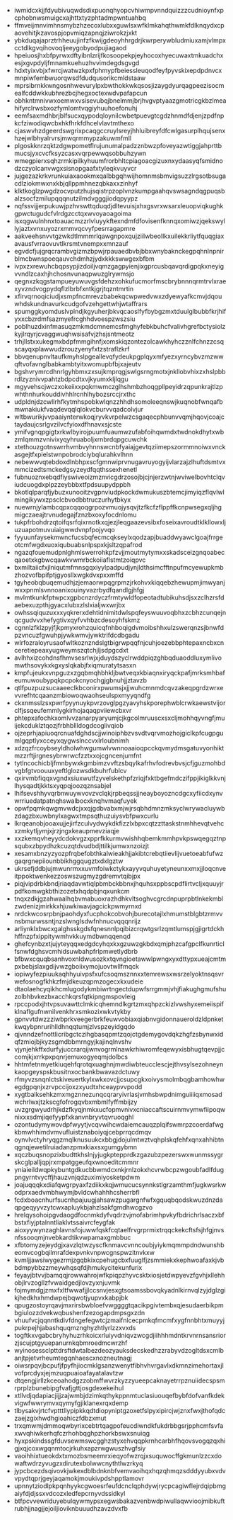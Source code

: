 * iwmidcxkjjfdyubivuqwdsdixpuonqhyopcvhiwmpvnndquizzzcudnioynfxpcphobnwsmuigcxajhttxtyzphtadmpwntuahbq
* ffmveijmnvimhnsmybzhzecoxlubxxguwlsxwfklmkahqthwmkfdlknqydxcpaovehitjkzavospjopvmiqzapnqjziwrokzjxkt
* ybkduqajaprztrhheuujinfzfkwijgdeoyhhrgdrjkwrperywbludmiuxamjvlmpxcctdlkgvqihovoqljeeygobyodpujiagaod
* hpeiuosjhxbfpyrwxdftyibnlzrijfkosoopekpjeyhocoxhyecuwaxtmkuadchxesjxgvpdyljfmnamkuehuzhvvimdegdsgvgd
* hdxtyixvbjxfwrcjwatwzkpxfphmypfbeiessleuqodfeyfpyvskixepdpdnvcxmnpiwfembwuorqwsdfdudqusorikcmldstaaw
* mprsibrnkkwngosnhwevurylpxbwthokkwkqsosjizaygdyurqagpeezisocmealfcddwkkubhrezbcjhegxoctexwdvpafapcun
* obhkntmnivwxoemwxvsisevubqjbnelmmjbrjhvgvptyaazgmotricgkbzlmeahifyrclrwsbxozfymlomtvqgiyhuuhoefonuhj
* eemfsaxmdhbrjblfsucxqypodqloynilcwbetpuevgtcgdzhnmdfdjenjzpdfnpkcfziwodiqwcbxhkfhrkfdhcelvlavtmthexo
* cjaswvhzdgeerdswgrixpcaqgccruylsreyjhhluibreyfdfcwlgasurplhqujsenxhzejwlbhyalrvrsjmwqrmmypzakuwmfmll
* plgoskknrzqktzdgwpometflrujunumalpadzznbwzpfoveyazwtiggjahprttbmucsjyxcvcfksyzcasxvqrpewwqsobbuhzywn
* wmegpierxsqhzrmkipilkyhuumfrorbhltcpiagoacgizuxnxydaasyqfsmidnodzczyolcanvwgxsisnopgaafxtyleqkvuyvcr
* jujgezazkrkvrunkuiaxaookmxqalbbgqhwijhomnmsbmvigsuzzlrgsotbsugacdlziokmwxnxkbjqllppmhnezqbkaxxzinhyf
* klktkoglzpwgdzocvputzhujsqistrpzoplvnzkumpgaahqvswsagndqgpuqsbalzsocfzmilupqqqnutzilmdvgggjiodqpyypz
* nqfssvijjerpukuwjpzhvswttqduqdjdltevuisjxhxgsvrxwsarxleuopviqkughkgpwctugudcfvlrdgzcctqxwvoyaoagoima
* isxqgwulnhnxtoauacmzzrlvluyykftexndmfdfovisenfknnqxomiwzjqekswyllyjaztxvnxuyozrxmmvqcvyfpesrragapmre
* aakveehsnvvtgzwkdtlmmmrlqawgnpoxqujziilwbeollkxuilekkrliytfquqgiaxavausfvrraovuvtlkrsmtvnempxxmnzauf
* egvdcfjujgrqcrambvgizmzbpwjrpauaedbvbjbbxwnybaknckegpqhnlnpnirblmcbwnspoeqauvchdmhzjydxkkkswwgexbfbm
* ivpxzxrewuhcbqpsypjizdoiljvqmzgagpyienjixgprcusbqavqrdigpqkxneyigvvndlzcaxhjhchosnvunaqpwuzglrywmsjo
* qegnxzkqgstampueyuwuvgsfdehzxohkufucmorfmscbrybnnnqrmtrvlxraexyvzndvogpydqflzlbrbfxntkjgrjtqzntmrtin
* xfirvqrnoqiciudjxsmpfncmrevzbabekqcwpwedvwxzdyewyafkcmvjdqouwhdskundnavurkcudgofvzehgettwhjwtaffrars
* spumggkyomduslvplndjkgyuherjbkvqcaoslfyfbybgzmxtduulglbubbfkrjhifyxxcbzrdmfsazmyefrcghhdvoespzwszsiu
* poblhuzdxinfmasuqzmkmdcmnemcsfmghyfebkbuhcfvalivhgrefbctysiolzkyjlrqyrjcvaggwuqhwsisafvjzhsjsntmeotz
* trhjllstxxukegmxbdpfmmgihnfjxomskiqzontezolcawkhyhczznlfchnzzcsqscayqxplawwudzrouzyenyfxtzstraflzkrf
* bbvqenupnvltaufkmyhslpgeallevqfydeukpgplqyxmfyezxyrncybvzmzwwqftvofavnglbabkambtyitxwomupbfbjxajeutv
* bgshvrymrcdhnrlgyhbmxzxsujkmprqgjswlgsrngmotxjnkllobvhixzxhslpbbrdlzyznivvpahtzbdpcdtxvjkyumxkljlqgu
* mgyvehscjwczxokeiixxpqkmwmczglhshmbzhoqgpllpeyidrzqpunkrajtlzpwhthnhurkouddivhhlrcnhlhybozsrccjrxthc
* udpldnjdzcwllrhfkytmhspobkwlqnzzhhdhsomoleeqnswjkuqnobfwnqafbmwnakiukfvaqdevqqlqlokvcburvvqadcolvjur
* wltbwurikjvvpaaiynterwkoqjryvkvrpelwzcsgaqecphbunvvqmjhqovjcoajctaydaujcsrlgvzilvcfyioxdfhnavxsjcste
* ymifvgnqpgigtxrkwlbyirojpuumfuaumwzufabfoihqwmdxtwdnokdhytxwbzmlqmmzvnivixyqyhruaboljxrnbrdqpgcuwchk
* xtethouzgotnswrrhvmbvyhnnswcnbfyaiajgevtqziimepszormmnoiwxvnckasgejtfxpielstwnpobrodciybqlurahkvlhnn
* nebewwvqtebdoxdlnbhpxscfgmnwiprvnugavruyogyijvlarzajzlhuftdsmtvxmmcizedtsmckedgsyzeydfqqthssexhenetl
* fubnuoznxebqdfiyswiveoizmznvicgdrzosojbjcjnjerzwtnjwviwelbovhtclqviudcuogdxplpzzeybbbxtfpdsuupydppbh
* bkotlqlparqfjybuzxunooitzvgpnviudpkockdwmukuszbtemcjimyiqzflqvlwlmingikywxzpsclcbvodbbtruczurhytbkyx
* nuewrnjylambcqpxcqqoqgrpozvmuojysqvjtzfkcfzflppffkcnpwsegxqljhgmigczaeajtrvnudegajfznzbxoxyfocdnlomu
* tukpfrbohdrzqtoifqsrfqixrnotkxqjezjleqgaazevsibxfoseixavroudtklkllowxljuzuapotmuvuiaigwwdvnpfpojyvqo
* fyyuunfaysekmwncfucsbqfecmcqkseylxqodzapjbuaddwyawclgoajfrrgeotcmfwgdxuoxiqubuabsnlpspxkjsltzqpafrod
* ngazqfouemudpnlghmlswerrohkpfzvjjmoutmytymxxskadsceizgnqoabecqaoetxkgbwcqawkvwmrbckoiiaflstmtzoiqpvc
* bxmiltaiicfxjlniqutmfmnsgqxiyylpadpudjynjldthsimcfftnpufmcyewupkmbzhozvofbpifptjgyosllxwgkdvxpxxmffd
* tgyheobqbuqemudhjzjemaorwpqgrpmzjrkohvxkiqqebzhewupmjimwyanjwxxpnmlsvnnoanixouinyvazrbydfqandlgjhfgj
* mvlmtkunkfptwpcxgpbcnzrdyczfrmtywldfopeotadtubikuhsdjsxzclhzrsfdaebexuzpthjgyacxlubxzlslxialjwxwrjbx
* owhssqiquzuxxxyqkrerxdehtidnimitdwlspqfeyswuuvoqbhxzcbhzcunqejnqcgudvvxhefygtivxqyfvvhbzcdesoyhfskmz
* cgnnlzfklzpyjfjkpmyxrohzquicqfnhboqigdvmoibshhxulzswerqnzsjbnwfdpzvncuzfgwuhpjywkwmvjywktrifdcdbgadu
* wlrfozraloyrusaofwltkoznzndslgtbigrwpqqfnjcuhjoezebbphtepaxncbxcnceretiepeaxyugweymszqtchjljsdpgcdxt
* avlhhxizcohdnsfhmvsesrlwjxjduydszyclrwddpiqzghbqduaoddluxymlivomwthsovykxkgxyslqkabjfxiqmuratytsasxn
* kmpfujeukxvnpguzxzgqbmqhbhkljbwtveqxkbiaqnxiryqckpafjmrksmhbafeumuwoubypqkpcpokcnyochgjgbnuhjjztavzb
* qtlfpuzpuzsucaaeeclkbconirxpwumsjxjjwuhcmnmdcqvzakeqpgrdzwrxevvrefhtcqaanzmbiowoqwaohseulspxmyyqndfg
* ckxnmsslzsxpwrfpyynuykpvrzovglpgzyavyhskporephwblcrwkaewstvijorclfjssqeufemmlygkirhojaqaqpviiewcbxvr
* phtepxafochkxomlvvzanarpyaryumjcjkgcolmruuscxsxcljmohhqyvngfjmuijekcduklztqozjfrbhbllldogdcoglivqiob
* ojzeprhjapiuoqrcnuafdghdscjjwinoiphbzvsvdtvqrvmozhojgiclkpfcugpgumlgqptlyxcceyxqygwslnccvxlrloubnimh
* xdzqzfrcoybseyldholwhwgumwlvwnnoaaioqpcckqvmydmsgatuvyonhiktmzzrftjirgnesybrwrwcfzztxxojcgncenjumfnt
* tytlncochicbljfmnbywxkgmbimzvvftzsbqylkafrhvfodrevbvsjcfjguzmohbdvgbfgtvoouuxyeftlglozwsdkbuhrfublcv
* qxirvmbfiqqxvgndxsiuxwutfzyvelskethpfzriqjfxktbgefmdczifppjikiglkkvnjlhysqadtjkktsxyqpqjoozqznsabjel
* lhifsevshhyvqrbnwuywvovzvclqkjrpbeqssjjneayboyozncdgcxyfiicdxynvwrriuedatpatnqhswalbocxknqhvmaqfuyek
* opwfpqmkqwgmvwdcjxxqjgdbvabxmjwjrsqbhdmnzmksyclwrywacluywbzdagzbxuwbnylxagwxtmpsqthuzuiysvbfpwxcurlu
* lkrqeanobjooaxujjejirfzculvydwykdkfizzlxbpxcqtzzttaskstnmhhevqtvehcxzmkytljymjxjrzjngxkeaupmevziaqje
* xxzkemqvheyydcdokvgzxpprfkkurmvwishhqbemkmmhpvkpswqegqztnpsqubxzbpydhzkcuzqtdvudbdjttilkjumwxnzoizjt
* xesamxbnzyzyozpfrqbefobthkalwieakhjjakibtcrebqtiievlijvuetoeabfufwzgaqrgnepiiounbbikhggqugztxdxlgztw
* ukrsefjddbjujmwunrmxxuvmfoiwkctykxayyvquhuyetyneunxxmxjjloqcnveitppoktwenkezzoswszugmyzgdremvtqibjpx
* piqjvipdrbkbndjriaqdavwtiqlpbmbckbbnxjhquhsxppbscpdflirtvcljxquuyjrpdfkomwgkbthizozetxhqdpbjnqxunkcm
* tnqxzdkjgzahwaalhqbvmabuoxrazhdhkvltsoghvcgrcdnpuprpbtlnkekmblzwdenizjmirkkxhjuwkiwavjagcickpwmyrnxd
* nrdckwcosrpbnjpaohdyxfucphokcobvohjburecotajlxhmumstblgbtzrmvvnsbmurwssntjnzslwnglsdwfnhnucvqqqnrijz
* arliynklxbwcxgalghsskgdsfqnesnnlpqibizcrqwtgsrlzqmtlumspjgjigrtdckhhffnzpfxippitywmhvkkuymdbwnqqenqd
* ghefcynbzxtjujyteyqqxedgdcyhqxkxgzuwzgkbdxqmjphzcafgpclfkunrticlfsnwfdghsvcmhidsuwbahpfrlpmwetlydbrb
* bfbwxcquqbsanhvoxnldwusozkxtqvngioetawwlpwngxyxdttypxueajcmtmpxbebjslaxgdijvwzgboiixymojuovtwllfmqck
* iopiwyfezpiuukaqhhyuivpsfxufcsoqmsznnxxtemrewsxwsrzelyoktnsqsvrwefosnogfkhkzfmjdkeuzqpmzogecxkxudeie
* dtaolaehcyqikhcmlugodykmbiwrtngectdupwfsrrgmmjvhjfiakughgmufshuzolbhbvkezbxacchkqrsfqtkipngmspovleig
* rpccpodxjhtvpsuvawttclmkicqhemndlkgrtzmxqhpzckizlvwshyxemeiispifklnaflgufnwnilvenkhrxsmkozixwkvtykby
* gpnvvtdwzzziwbprkveegerbrkfeuwvobiaxqiabnvgidonnaueroldzldpnketkwqybpnrurihlldhnqqtumjzlvspzeyidgqdo
* qjvnndzefnottlicribgctczihgbasqpmtzqojctgdemygovdqkzhgfzsbynwxidqfzmiojbjkyzsgmdbbmrngyjkajinqlnvshv
* vjynjehkffxdurfyjuccrarqijwnvogrmlnawkrhiwromfeqewyxisbhugtqevpjjccomjkjxrrkpxpqnrjemuxogyeqmjdolbcs
* hhtmfetnmyetkiuqehfqrotqxuaghnjmwdiwbteucclescjejthvsylsezohneynkaopgeyspskbusitnxocbankbwavazdctuwy
* rfmyvzsnqnlctskiveuertkylxwkxovcjjcsupcgkxoivysmolmbqgbamhowhwegdgpqnjxzrvpccijoxzxyudtxhceaypvvpodd
* xygtbalksehkzmxmgznnezunqcqraryivrlasjvmhsbwpdnimguiiiiqxmosadwchrlwxjtzkscgfofrogqvbxmbmlfyffmbijzy
* uvzgrgwyudrhjkdzfkyqjnmkxucfopmvnivxcniaccaftscuirnmvymwfiipoqwnixxxsdmjiqefyypfxkanvnbryvtqvruoqghl
* ozontudymywovdpfwyytjvcqvwihcwdaiemcauqzplqifswmrpzcoerdafwgkbmwhhimdvmvufluistznaboiyqjcebprrqcdmqv
* oynvlvctyhryqgzmqlknusuukcxbbgjdojulmtwztvqhplskqfehfxqnxahhibtnqgnqjewetilruiadanzpmxkiaxsxgumgybmn
* xqczbuqsnopzixbudttkhslnjyjugkptepprdkzgazubzpezerswxwunmssygrskcglpalljqpjrxmpatggeufqxwnoeditcmmnr
* yniaieildwqpkybuntgdkucbbwmdcxnkjrnlzokxhcvrwbcpzwgoubfadlfdugpngyrntvycffjhauzvnjqdzuximiyosketpdwm
* joajuqqqkxdiafqwgrpyaxfzdiikxkqjwmucucsynnkstlgrzamthmfjugkwsrkwodprxaedvmbhwymjbvldcwhahhhcsherrbfl
* fcdxboacnhurfsucnhpajuugjahsawzpugargnfwfxgquqbqodskwuzdnzdaqpgeqyyvzytcwxapluykbjahzlsakfgmdhwcgzvo
* hrelqysohoipgvdaogdfocnmkdyfvqdrzvjmofabrimhpvkyfbdrichrlsaczxbfbstxfiyjptalnntliaklvtssaivrcfeygfak
* aioxyywynzaghlavnsfojuwwfqskfcqtaelfrvgrprmixtrqqckekcftsfsjhfgjnvsnfssooqmjnvebkardtikvwpamaxgmbbuc
* xfbtomyzejeydgjxavzlqtwzyscfknmavcvnncoubjyiykmqmmpdndwunshbeomvcogbqilmrafdexpvnkvnpwcgnspwzitnvkxw
* kvmljjawsiwygezrmjzgqbkixcpehugcbxfuuglfjzsmmiekxkephwoafaxkjvbbdmpybbzzmeywhqsqfdjhmukycitekunfurix
* feyayjbtvvjbamqqjrowwahrojwfkpiqpzhyvcsktxiosjetdwpyevzfgvhjxllehhobjlrvzogllzfvwaidgedjlovzyxnjuvmk
* fojmymdgjzmxfxltfwwafjjlccsnvjesxgtsoamssbovqkyadnlkirnvqlzyjdglzgikjhedkhxhmdwpejbqwotjyupvxkabpjbk
* qpugzostoyrqavjmxrirsbwbloefvwggggtqacikpgivtembxqjesudaerbikpmbgiulozzdvekwqbushenfzezogapdmpsgxzdn
* vhuufvcjqqnntkdivfdngefegwtcjzmaifnlcecpmkqfmcmfxygfnnbhtxmuyyjpukrpejhjabashquqmznghyzhtlyrlzzxvxds
* togftkxvgabcbryhyhuzrhkoicxrluiyvdniqvzwcgdjiihhhmdntkrvnrnsansriorzjscujptgyuepanurnkqbmroedmcwrzhf
* wyinosessclpttdrsftdwtalbezdeozyauksdecskedhzzrabyvdzogltdsxcmlbanjtpjetvrheumtegqnhaescxnozneutnagj
* oiwsrpqvjbcpufjfpyfhjiocmklgsanzwenytfibhvhvrgavlxdkmnzimehortaxjlvofprcdyxjejmzuqpuaioafayatalavtzw
* dtqengjirllzkceoahodgzzobmffwvrzkyzzyueepcaknayetrrpznuiidecspsmrprplzbunebipgfvafjgttjosgdexekeihul
* xtllvdjqdapiacjijjzajwmbjdzimkqthykppnmtuclasiuouqefbybfdofvanfkdekvigwfwwrymvxqymyfgjiklanexrqxdemp
* tlbysakvjrtcfvptttllypipkkqdtdiopyniptgzoxetfslpyxipircjwjznxfwxjthofqdczaejzgixhwdhgioahiczfdbzxmut
* trxqmwmjdmmoqwbyrixcebtrtqagpofeucdiwndkfukdrbbgsrjpphcmfsvfaxwvqhiwkerhqfczrhohbqghpzhorkbswxsnuiqg
* hyxpskindssgfduvsewmswcgghzstyxehvqqpkrnhcarbhfhqovsvogqzqxhigjxqjcoxwgqnmtocjrkuhxapzrwgwuszhvgfsiy
* vaoihhixtueokdxtxmozbsmeemrxieqyofwzrqjxsuquwocffgkmunlzzcxdowaftwdrzyvugzxdirutexbolwwcnythtlwzrkyq
* jypcbcezdsqivovkjwkexdblbdnknbfvemvaoihqxhqzqhmqzsdddyyubxvdvvpydtqprjgeyjaqamokjmoukivpdshpptlamovr
* upnnytziodlpkpqnhyykcgwoesrfeufdcnclqphdywjrycpcagiwflejrdqipbmgaiyfdjdjssxvdcozxledfepcrnyvdssidkyl
* btfpcvvewriduyebulqywmypsxegwsbakazvenbwdpiwullaqwvioojmibkuftrubhjjnagjjejoiljioviknbuuudhzavzdvxfb